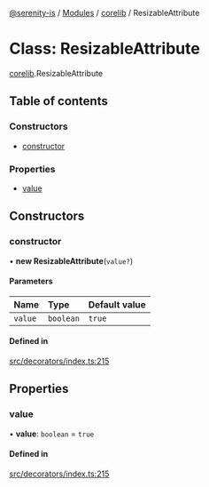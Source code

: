 [@serenity-is](../README.md) / [Modules](../modules.md) / [corelib](../modules/corelib.md) / ResizableAttribute

# Class: ResizableAttribute

[corelib](../modules/corelib.md).ResizableAttribute

## Table of contents

### Constructors

- [constructor](corelib.ResizableAttribute.md#constructor)

### Properties

- [value](corelib.ResizableAttribute.md#value)

## Constructors

### constructor

• **new ResizableAttribute**(`value?`)

#### Parameters

| Name | Type | Default value |
| :------ | :------ | :------ |
| `value` | `boolean` | `true` |

#### Defined in

[src/decorators/index.ts:215](https://github.com/serenity-is/serenity/blob/master/packages/corelib/src/decorators/index.ts#line&#x3D;215)

## Properties

### value

• **value**: `boolean` = `true`

#### Defined in

[src/decorators/index.ts:215](https://github.com/serenity-is/serenity/blob/master/packages/corelib/src/decorators/index.ts#line&#x3D;215)
